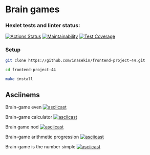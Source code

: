 # Brain games

### Hexlet tests and linter status:
[![Actions Status](https://github.com/inasekin/frontend-project-44/workflows/hexlet-check/badge.svg)](https://github.com/inasekin/frontend-project-44/actions)
[![Maintainability](https://api.codeclimate.com/v1/badges/847d8e3b2e39d080d305/maintainability)](https://codeclimate.com/github/inasekin/frontend-project-44/maintainability)
[![Test Coverage](https://api.codeclimate.com/v1/badges/847d8e3b2e39d080d305/test_coverage)](https://codeclimate.com/github/inasekin/frontend-project-44/test_coverage)

### Setup

```bash
git clone https://github.com/inasekin/frontend-project-44.git
```

```bash
cd frontend-project-44
```

```bash
make install
```

## Asciinems

Brain-game even
[![asciicast](https://asciinema.org/a/540826.svg)](https://asciinema.org/a/540826)

Brain-game calculator
[![asciicast](https://asciinema.org/a/542279.svg)](https://asciinema.org/a/542279)

Brain game nod
[![asciicast](https://asciinema.org/a/542499.svg)](https://asciinema.org/a/542499)

Brain-game arithmetic progression
[![asciicast](https://asciinema.org/a/gvYvLx05502cCEEU3UYTnI1nk.svg)](https://asciinema.org/a/gvYvLx05502cCEEU3UYTnI1nk)

Brain-game is the number simple
[![asciicast](https://asciinema.org/a/EetysSG5Wq2BEXM503Tc2cdp1.svg)](https://asciinema.org/a/EetysSG5Wq2BEXM503Tc2cdp1)

